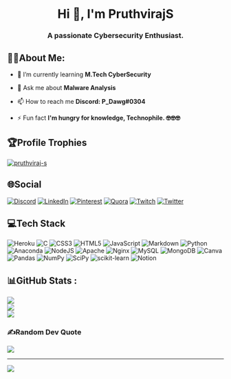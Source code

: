 <h1 align="center">Hi 👋, I'm PruthvirajS</h1>
<h3 align="center">A passionate Cybersecurity Enthusiast.</h3>

## 🧑‍💻About Me:
- 🌱 I’m currently learning **M.Tech CyberSecurity**

- 💬 Ask me about **Malware Analysis**

- 📫 How to reach me **Discord: P_Dawg#0304**

- ⚡ Fun fact **I'm hungry for knowledge, Technophile. 🤓🤓🤓**

## 🏆Profile Trophies
<p align="left"> <a href="https://github.com/ryo-ma/github-profile-trophy"><img src="https://github-profile-trophy.vercel.app/?username=pruthviraj-s&title=Joined2020,LongTimeUser,Commits,Followers,Repositories&theme=dracula&no-bg=true" alt="pruthviraj-s" /></a> </p>

## 🌐Social
[![Discord](https://img.shields.io/badge/Discord-%237289DA.svg?logo=discord&logoColor=white)](htttps://discord.gg/asdada) [![LinkedIn](https://img.shields.io/badge/LinkedIn-%230077B5.svg?logo=linkedin&logoColor=white)](https://linkedin.com/in/asdasd) [![Pinterest](https://img.shields.io/badge/Pinterest-%23E60023.svg?logo=Pinterest&logoColor=white)](https://pinterest.com/asdada) [![Quora](https://img.shields.io/badge/Quora-%23B92B27.svg?logo=Quora&logoColor=white)](https://quora.com/profile/adada) [![Twitch](https://img.shields.io/badge/Twitch-%239146FF.svg?logo=Twitch&logoColor=white)](https://twitch.tv/asdad) [![Twitter](https://img.shields.io/badge/Twitter-%231DA1F2.svg?logo=Twitter&logoColor=white)](https://twitter.com/adsad) 

## 💻Tech Stack
![Heroku](https://img.shields.io/badge/heroku-%23430098.svg?style=for-the-badge&logo=heroku&logoColor=white) ![C](https://img.shields.io/badge/c-%2300599C.svg?style=for-the-badge&logo=c&logoColor=white) ![CSS3](https://img.shields.io/badge/css3-%231572B6.svg?style=for-the-badge&logo=css3&logoColor=white) ![HTML5](https://img.shields.io/badge/html5-%23E34F26.svg?style=for-the-badge&logo=html5&logoColor=white) ![JavaScript](https://img.shields.io/badge/javascript-%23323330.svg?style=for-the-badge&logo=javascript&logoColor=%23F7DF1E) ![Markdown](https://img.shields.io/badge/markdown-%23000000.svg?style=for-the-badge&logo=markdown&logoColor=white) ![Python](https://img.shields.io/badge/python-3670A0?style=for-the-badge&logo=python&logoColor=ffdd54) ![Anaconda](https://img.shields.io/badge/Anaconda-%2344A833.svg?style=for-the-badge&logo=anaconda&logoColor=white) ![NodeJS](https://img.shields.io/badge/node.js-6DA55F?style=for-the-badge&logo=node.js&logoColor=white) ![Apache](https://img.shields.io/badge/apache-%23D42029.svg?style=for-the-badge&logo=apache&logoColor=white) ![Nginx](https://img.shields.io/badge/nginx-%23009639.svg?style=for-the-badge&logo=nginx&logoColor=white) ![MySQL](https://img.shields.io/badge/mysql-%2300f.svg?style=for-the-badge&logo=mysql&logoColor=white) ![MongoDB](https://img.shields.io/badge/MongoDB-%234ea94b.svg?style=for-the-badge&logo=mongodb&logoColor=white) ![Canva](https://img.shields.io/badge/Canva-%2300C4CC.svg?style=for-the-badge&logo=Canva&logoColor=white) ![Pandas](https://img.shields.io/badge/pandas-%23150458.svg?style=for-the-badge&logo=pandas&logoColor=white) ![NumPy](https://img.shields.io/badge/numpy-%23013243.svg?style=for-the-badge&logo=numpy&logoColor=white) ![SciPy](https://img.shields.io/badge/SciPy-%230C55A5.svg?style=for-the-badge&logo=scipy&logoColor=%white) ![scikit-learn](https://img.shields.io/badge/scikit--learn-%23F7931E.svg?style=for-the-badge&logo=scikit-learn&logoColor=white) ![Notion](https://img.shields.io/badge/Notion-%23000000.svg?style=for-the-badge&logo=notion&logoColor=white)

## 📊GitHub Stats :
![](https://github-readme-stats.vercel.app/api?username=pruthviraj-s&theme=blueberry&hide_border=false&count_private=true)<br/>
![](https://github-readme-streak-stats.herokuapp.com/?user=pruthviraj-s&theme=blueberry&hide_border=false)<br/>
![](https://github-readme-stats.vercel.app/api/top-langs/?username=pruthviraj-s&theme=blueberry&hide_border=false&include_all_commits=true&count_private=true&layout=compact)

### ✍️Random Dev Quote
![](https://quotes-github-readme.vercel.app/api?type=horizontal&theme=radical)

<!--  
### 😂Random Dev Meme
<img src="https://random-memer.herokuapp.com/" width="256px"/>
-->

---
[![](https://visitcount.itsvg.in/api?id=pruthviraj-s&icon=5&color=9)](https://visitcount.itsvg.in)

